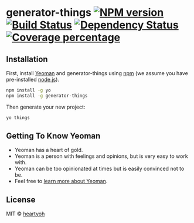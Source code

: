 # generator-things [![NPM version][npm-image]][npm-url] [![Build Status][travis-image]][travis-url] [![Dependency Status][daviddm-image]][daviddm-url] [![Coverage percentage][coveralls-image]][coveralls-url]
> 

## Installation

First, install [Yeoman](http://yeoman.io) and generator-things using [npm](https://www.npmjs.com/) (we assume you have pre-installed [node.js](https://nodejs.org/)).

```bash
npm install -g yo
npm install -g generator-things
```

Then generate your new project:

```bash
yo things
```

## Getting To Know Yeoman

 * Yeoman has a heart of gold.
 * Yeoman is a person with feelings and opinions, but is very easy to work with.
 * Yeoman can be too opinionated at times but is easily convinced not to be.
 * Feel free to [learn more about Yeoman](http://yeoman.io/).

## License

MIT © [heartyoh](hatiolab.com)


[npm-image]: https://badge.fury.io/js/generator-things.svg
[npm-url]: https://npmjs.org/package/generator-things
[travis-image]: https://travis-ci.org/heartyoh/generator-things.svg?branch=master
[travis-url]: https://travis-ci.org/heartyoh/generator-things
[daviddm-image]: https://david-dm.org/heartyoh/generator-things.svg?theme=shields.io
[daviddm-url]: https://david-dm.org/heartyoh/generator-things
[coveralls-image]: https://coveralls.io/repos/heartyoh/generator-things/badge.svg
[coveralls-url]: https://coveralls.io/r/heartyoh/generator-things
